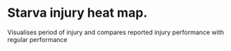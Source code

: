 # Starva injury heat map.

Visualises period of injury and compares reported injury performance with regular performance
